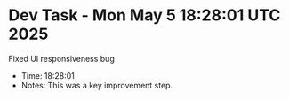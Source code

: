 # Dev Task - Mon May  5 18:28:01 UTC 2025
Fixed UI responsiveness bug
- Time: 18:28:01
- Notes: This was a key improvement step.
